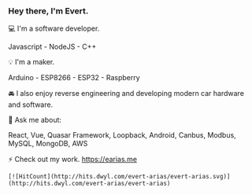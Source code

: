 ### Hey there, I'm Evert. 



:computer: I'm a software developer.

Javascript - NodeJS - C++

💡 I'm a maker.

Arduino - ESP8266 - ESP32 - Raspberry

:oncoming_automobile: I also enjoy reverse engineering and developing modern car hardware and software.

💬 Ask me about:

React, Vue, Quasar Framework, Loopback, Android, Canbus, Modbus, MySQL, MongoDB, AWS

⚡ Check out my work. https://earias.me

```
[![HitCount](http://hits.dwyl.com/evert-arias/evert-arias.svg)](http://hits.dwyl.com/evert-arias/evert-arias)
```

